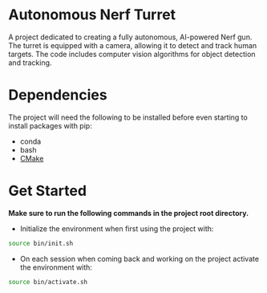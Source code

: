 # Autonomous Nerf Turret

A project dedicated to creating a fully autonomous, AI-powered Nerf gun. The turret is equipped with a camera, allowing it to detect and track human targets. The code includes computer vision algorithms for object detection and tracking. 

# Dependencies

The project will need the following to be installed before even starting to install packages with pip:

- conda
- bash
- [CMake](https://cmake.org/download/)

# Get Started

**Make sure to run the following commands in the project root directory.**


- Initialize the environment when first using the project with:
```bash
source bin/init.sh
```

- On each session when coming back and working on the project activate the environment with:
```bash
source bin/activate.sh
```
